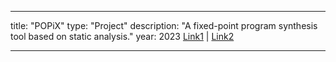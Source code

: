 
---
title: "POPiX"
type: "Project"
description: "A fixed-point program synthesis tool based on static analysis."
year: 2023
[Link1](https://example.com) | [Link2](https://example2.com)

---
